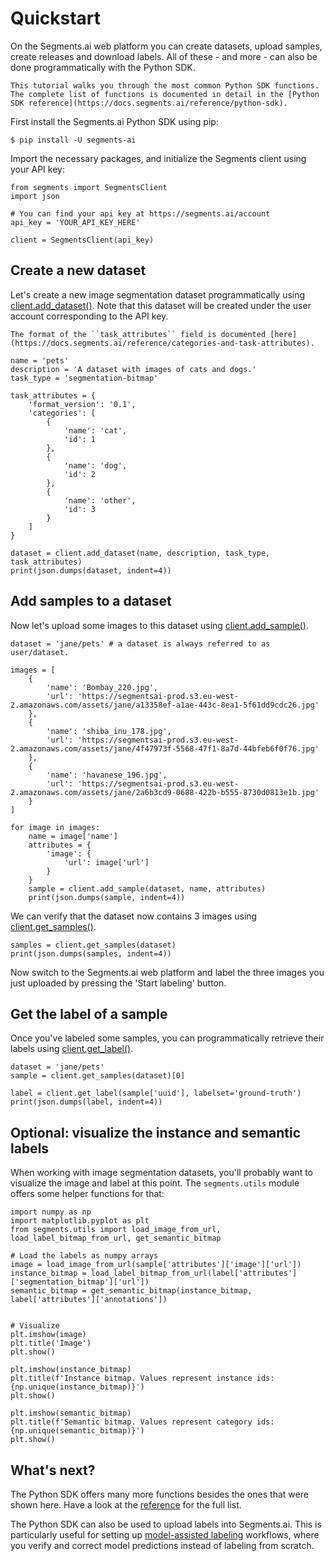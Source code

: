 # Quickstart

On the Segments.ai web platform you can create datasets, upload samples, create releases and download labels. All of these - and more - can also be done programmatically with the Python SDK.

```{seealso}
This tutorial walks you through the most common Python SDK functions. The complete list of functions is documented in detail in the [Python SDK reference](https://docs.segments.ai/reference/python-sdk).
```

First install the Segments.ai Python SDK using pip:

```{code-block} bash
$ pip install -U segments-ai
```

Import the necessary packages, and initialize the Segments client using your API key:

```{code-block} python
from segments import SegmentsClient
import json
​
# You can find your api key at https://segments.ai/account
api_key = 'YOUR_API_KEY_HERE'
​
client = SegmentsClient(api_key)
```

## Create a new dataset

Let's create a new image segmentation dataset programmatically using [client.add_dataset()](https://docs.segments.ai/reference/python-sdk#create-a-dataset). Note that this dataset will be created under the user account corresponding to the API key.

```{tip}
The format of the ``task_attributes`` field is documented [here](https://docs.segments.ai/reference/categories-and-task-attributes).
```

```{code-block} python
name = 'pets'
description = 'A dataset with images of cats and dogs.'
task_type = 'segmentation-bitmap'
​
task_attributes = {
    'format_version': '0.1',
    'categories': [
        {
            'name': 'cat',
            'id': 1
        },
        {
            'name': 'dog',
            'id': 2
        },
        {
            'name': 'other',
            'id': 3
        }
    ]
}
​
dataset = client.add_dataset(name, description, task_type, task_attributes)
print(json.dumps(dataset, indent=4))
```

## Add samples to a dataset

Now let's upload some images to this dataset using [client.add_sample()](https://docs.segments.ai/reference/python-sdk#create-a-sample).

```{code-block} python
dataset = 'jane/pets' # a dataset is always referred to as user/dataset.
​
images = [
    {
        'name': 'Bombay_220.jpg',
        'url': 'https://segmentsai-prod.s3.eu-west-2.amazonaws.com/assets/jane/a13358ef-a1ae-443c-8ea1-5f61dd9cdc26.jpg'
    },
    {
        'name': 'shiba_inu_178.jpg',
        'url': 'https://segmentsai-prod.s3.eu-west-2.amazonaws.com/assets/jane/4f47973f-5568-47f1-8a7d-44bfeb6f0f76.jpg'
    },
    {
        'name': 'havanese_196.jpg',
        'url': 'https://segmentsai-prod.s3.eu-west-2.amazonaws.com/assets/jane/2a6b3cd9-0688-422b-b555-8730d0813e1b.jpg'
    }
]
​
for image in images:
    name = image['name']
    attributes = {
        'image': {
            'url': image['url']
        }
    }
    sample = client.add_sample(dataset, name, attributes)
    print(json.dumps(sample, indent=4))
```

We can verify that the dataset now contains 3 images using [client.get_samples()](https://docs.segments.ai/reference/python-sdk#list-samples).

```{code-block} python
samples = client.get_samples(dataset)
print(json.dumps(samples, indent=4))
```

Now switch to the Segments.ai web platform and label the three images you just uploaded by pressing the 'Start labeling' button.

## Get the label of a sample

Once you've labeled some samples, you can programmatically retrieve their labels using [client.get_label()](https://docs.segments.ai/reference/python-sdk#list-samples).

```{code-block} python
dataset = 'jane/pets'
sample = client.get_samples(dataset)[0]
​
label = client.get_label(sample['uuid'], labelset='ground-truth')
print(json.dumps(label, indent=4))
```

## Optional: visualize the instance and semantic labels

When working with image segmentation datasets, you'll probably want to visualize the image and label at this point. The `segments.utils` module offers some helper functions for that:

```{code-block} python
import numpy as np
import matplotlib.pyplot as plt
from segments.utils import load_image_from_url, load_label_bitmap_from_url, get_semantic_bitmap
​
# Load the labels as numpy arrays
image = load_image_from_url(sample['attributes']['image']['url'])
instance_bitmap = load_label_bitmap_from_url(label['attributes']['segmentation_bitmap']['url'])
semantic_bitmap = get_semantic_bitmap(instance_bitmap, label['attributes']['annotations'])
​

# Visualize
plt.imshow(image)
plt.title('Image')
plt.show()
​
plt.imshow(instance_bitmap)
plt.title(f'Instance bitmap. Values represent instance ids: {np.unique(instance_bitmap)}')
plt.show()
​
plt.imshow(semantic_bitmap)
plt.title(f'Semantic bitmap. Values represent category ids: {np.unique(semantic_bitmap)}')
plt.show()
```

## What's next?

The Python SDK offers many more functions besides the ones that were shown here. Have a look at the [reference](https://docs.segments.ai/reference/python-sdk) for the full list.

The Python SDK can also be used to upload labels into Segments.ai. This is particularly useful for setting up [model-assisted labeling](https://docs.segments.ai/tutorials/model-assisted-labeling) workflows, where you verify and correct model predictions instead of labeling from scratch.
